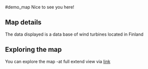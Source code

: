 #demo_map
Nice to see you here!
## Map details

The data displayed is a data base of wind turbines located in Finland

## Exploring the map

You can explore the map 
-at full extend view via [link](map.html)
